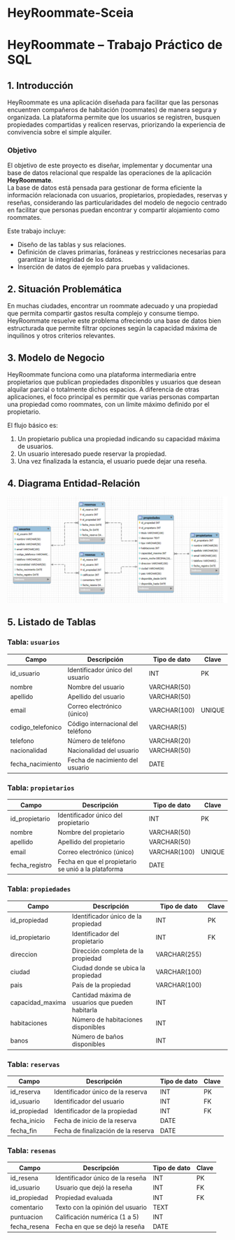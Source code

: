 # HeyRoommate-Sceia

# HeyRoommate – Trabajo Práctico de SQL

## 1. Introducción
HeyRoommate es una aplicación diseñada para facilitar que las personas encuentren compañeros de habitación (roommates) de manera segura y organizada. La plataforma permite que los usuarios se registren, busquen propiedades compartidas y realicen reservas, priorizando la experiencia de convivencia sobre el simple alquiler.

### Objetivo
El objetivo de este proyecto es diseñar, implementar y documentar una base de datos relacional que respalde las operaciones de la aplicación **HeyRoommate**.  
La base de datos está pensada para gestionar de forma eficiente la información relacionada con usuarios, propietarios, propiedades, reservas y reseñas, considerando las particularidades del modelo de negocio centrado en facilitar que personas puedan encontrar y compartir alojamiento como roommates.

Este trabajo incluye:  
- Diseño de las tablas y sus relaciones.  
- Definición de claves primarias, foráneas y restricciones necesarias para garantizar la integridad de los datos.  
- Inserción de datos de ejemplo para pruebas y validaciones.

## 2. Situación Problemática
En muchas ciudades, encontrar un roommate adecuado y una propiedad que permita compartir gastos resulta complejo y consume tiempo. HeyRoommate resuelve este problema ofreciendo una base de datos bien estructurada que permite filtrar opciones según la capacidad máxima de inquilinos y otros criterios relevantes.

## 3. Modelo de Negocio
HeyRoommate funciona como una plataforma intermediaria entre propietarios que publican propiedades disponibles y usuarios que desean alquilar parcial o totalmente dichos espacios. A diferencia de otras aplicaciones, el foco principal es permitir que varias personas compartan una propiedad como roommates, con un límite máximo definido por el propietario.

El flujo básico es:  
1. Un propietario publica una propiedad indicando su capacidad máxima de usuarios.  
2. Un usuario interesado puede reservar la propiedad.  
3. Una vez finalizada la estancia, el usuario puede dejar una reseña.

## 4. Diagrama Entidad-Relación
![Grafico Diagrama E-R](Diagrama_ER.png)


## 5. Listado de Tablas

### Tabla: `usuarios`
| Campo              | Descripción                                        | Tipo de dato    | Clave        |
|--------------------|----------------------------------------------------|-----------------|--------------|
| id_usuario         | Identificador único del usuario                     | INT             | PK           |
| nombre             | Nombre del usuario                                 | VARCHAR(50)     |              |
| apellido           | Apellido del usuario                               | VARCHAR(50)     |              |
| email              | Correo electrónico (único)                         | VARCHAR(100)    | UNIQUE       |
| codigo_telefonico  | Código internacional del teléfono                  | VARCHAR(5)      |              |
| telefono           | Número de teléfono                                 | VARCHAR(20)     |              |
| nacionalidad       | Nacionalidad del usuario                           | VARCHAR(50)     |              |
| fecha_nacimiento   | Fecha de nacimiento del usuario                    | DATE            |              |

### Tabla: `propietarios`
| Campo             | Descripción                                        | Tipo de dato    | Clave        |
|-------------------|----------------------------------------------------|-----------------|--------------|
| id_propietario    | Identificador único del propietario                 | INT             | PK           |
| nombre            | Nombre del propietario                             | VARCHAR(50)     |              |
| apellido          | Apellido del propietario                           | VARCHAR(50)     |              |
| email             | Correo electrónico (único)                         | VARCHAR(100)    | UNIQUE       |
| fecha_registro    | Fecha en que el propietario se unió a la plataforma | DATE            |              |

### Tabla: `propiedades`
| Campo               | Descripción                                        | Tipo de dato    | Clave        |
|---------------------|----------------------------------------------------|-----------------|--------------|
| id_propiedad        | Identificador único de la propiedad                 | INT             | PK           |
| id_propietario      | Identificador del propietario                       | INT             | FK           |
| direccion           | Dirección completa de la propiedad                  | VARCHAR(255)    |              |
| ciudad              | Ciudad donde se ubica la propiedad                  | VARCHAR(100)    |              |
| pais                | País de la propiedad                                | VARCHAR(100)    |              |
| capacidad_maxima    | Cantidad máxima de usuarios que pueden habitarla    | INT             |              |
| habitaciones        | Número de habitaciones disponibles                  | INT             |              |
| banos               | Número de baños disponibles                         | INT             |              |

### Tabla: `reservas`
| Campo            | Descripción                                        | Tipo de dato    | Clave        |
|------------------|----------------------------------------------------|-----------------|--------------|
| id_reserva       | Identificador único de la reserva                   | INT             | PK           |
| id_usuario       | Identificador del usuario                           | INT             | FK           |
| id_propiedad     | Identificador de la propiedad                       | INT             | FK           |
| fecha_inicio     | Fecha de inicio de la reserva                       | DATE            |              |
| fecha_fin        | Fecha de finalización de la reserva                 | DATE            |              |

### Tabla: `resenas`
| Campo            | Descripción                                        | Tipo de dato    | Clave        |
|------------------|----------------------------------------------------|-----------------|--------------|
| id_resena        | Identificador único de la reseña                    | INT             | PK           |
| id_usuario       | Usuario que dejó la reseña                          | INT             | FK           |
| id_propiedad     | Propiedad evaluada                                  | INT             | FK           |
| comentario       | Texto con la opinión del usuario                    | TEXT            |              |
| puntuacion       | Calificación numérica (1 a 5)                       | INT             |              |
| fecha_resena     | Fecha en que se dejó la reseña                      | DATE            |              |

